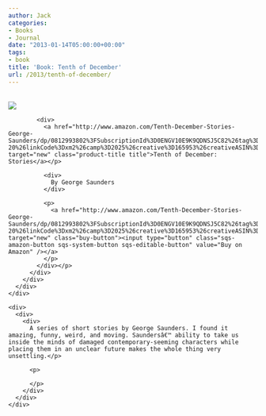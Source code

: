 ```yaml
---
author: Jack
categories:
- Books
- Journal
date: "2013-01-14T05:00:00+00:00"
tags:
- book
title: 'Book: Tenth of December'
url: /2013/tenth-of-december/
---
```


<div>
  <div>
    <div>
      <div>
        <div>
          <div>
            <div>
              <a href="http://www.amazon.com/Tenth-December-Stories-George-Saunders/dp/0812993802%3FSubscriptionId%3D0ENGV10E9K9QDNSJ5C82%26tag%3Djackbaty-20%26linkCode%3Dxm2%26camp%3D2025%26creative%3D165953%26creativeASIN%3D0812993802" target="new"><br /> <img src="https://ecx.images-amazon.com/images/I/41J%2BCVyTftL.jpg" /><br /> </a>
            </div>
            
            <div>
              <a href="http://www.amazon.com/Tenth-December-Stories-George-Saunders/dp/0812993802%3FSubscriptionId%3D0ENGV10E9K9QDNSJ5C82%26tag%3Djackbaty-20%26linkCode%3Dxm2%26camp%3D2025%26creative%3D165953%26creativeASIN%3D0812993802" target="new" class="product-title title">Tenth of December: Stories</a></p> 
              
              <div>
                By George Saunders
              </div>
              
              <p>
                <a href="http://www.amazon.com/Tenth-December-Stories-George-Saunders/dp/0812993802%3FSubscriptionId%3D0ENGV10E9K9QDNSJ5C82%26tag%3Djackbaty-20%26linkCode%3Dxm2%26camp%3D2025%26creative%3D165953%26creativeASIN%3D0812993802" target="new" class="buy-button"><input type="button" class="sqs-amazon-button sqs-system-button sqs-editable-button" value="Buy on Amazon" /></a>
              </p>
            </div></p>
          </div>
        </div>
      </div>
    </div>
    
    <div>
      <div>
        <div>
          A series of short stories by George Saunders. I found it amazing, funny, weird, and moving. Saundersâ€™ ability to take us inside the minds of damaged contemporary-seeming characters while placing them in an unclear future makes the whole thing very unsettling.</p> 
          
          <p>
             
          </p>
        </div>
      </div>
    </div>
  </div>
</div>
